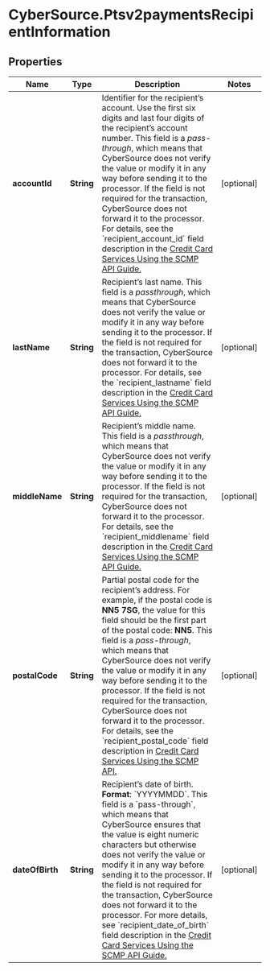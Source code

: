 # CyberSource.Ptsv2paymentsRecipientInformation

## Properties
Name | Type | Description | Notes
------------ | ------------- | ------------- | -------------
**accountId** | **String** | Identifier for the recipient’s account. Use the first six digits and last four digits of the recipient’s account number. This field is a _pass-through_, which means that CyberSource does not verify the value or modify it in any way before sending it to the processor. If the field is not required for the transaction, CyberSource does not forward it to the processor.  For details, see the &#x60;recipient_account_id&#x60; field description in the [Credit Card Services Using the SCMP API Guide.](https://apps.cybersource.com/library/documentation/dev_guides/CC_Svcs_SCMP_API/html/)  | [optional] 
**lastName** | **String** | Recipient’s last name. This field is a _passthrough_, which means that CyberSource does not verify the value or modify it in any way before sending it to the processor. If the field is not required for the transaction, CyberSource does not forward it to the processor.  For details, see the &#x60;recipient_lastname&#x60; field description in the [Credit Card Services Using the SCMP API Guide.](https://apps.cybersource.com/library/documentation/dev_guides/CC_Svcs_SCMP_API/html/)  | [optional] 
**middleName** | **String** | Recipient’s middle name. This field is a _passthrough_, which means that CyberSource does not verify the value or modify it in any way before sending it to the processor. If the field is not required for the transaction, CyberSource does not forward it to the processor.  For details, see the &#x60;recipient_middlename&#x60; field description in the [Credit Card Services Using the SCMP API Guide.](https://apps.cybersource.com/library/documentation/dev_guides/CC_Svcs_SCMP_API/html/)  | [optional] 
**postalCode** | **String** | Partial postal code for the recipient’s address. For example, if the postal code is **NN5 7SG**, the value for this field should be the first part of the postal code: **NN5**. This field is a _pass-through_, which means that CyberSource does not verify the value or modify it in any way before sending it to the processor. If the field is not required for the transaction, CyberSource does not forward it to the processor.  For details, see the &#x60;recipient_postal_code&#x60; field description in [Credit Card Services Using the SCMP API.](https://apps.cybersource.com/library/documentation/dev_guides/CC_Svcs_SCMP_API/html/)  | [optional] 
**dateOfBirth** | **String** | Recipient’s date of birth. **Format**: &#x60;YYYYMMDD&#x60;.  This field is a &#x60;pass-through&#x60;, which means that CyberSource ensures that the value is eight numeric characters but otherwise does not verify the value or modify it in any way before sending it to the processor. If the field is not required for the transaction, CyberSource does not forward it to the processor.  For more details, see &#x60;recipient_date_of_birth&#x60; field description in the [Credit Card Services Using the SCMP API Guide.](https://apps.cybersource.com/library/documentation/dev_guides/CC_Svcs_SCMP_API/html/)  | [optional] 


